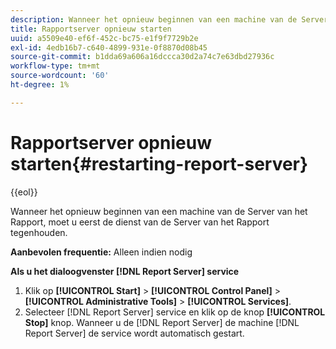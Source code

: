 ```yaml
---
description: Wanneer het opnieuw beginnen van een machine van de Server van het Rapport, moet u eerst de dienst van de Server van het Rapport tegenhouden.
title: Rapportserver opnieuw starten
uuid: a5509e40-ef6f-452c-bc75-e1f9f7729b2e
exl-id: 4edb16b7-c640-4899-931e-0f8870d08b45
source-git-commit: b1dda69a606a16dccca30d2a74c7e63dbd27936c
workflow-type: tm+mt
source-wordcount: '60'
ht-degree: 1%

---
```


# Rapportserver opnieuw starten{#restarting-report-server}

{{eol}}

Wanneer het opnieuw beginnen van een machine van de Server van het Rapport, moet u eerst de dienst van de Server van het Rapport tegenhouden.

**Aanbevolen frequentie:** Alleen indien nodig

**Als u het dialoogvenster [!DNL Report Server] service**

1. Klik op **[!UICONTROL Start]** > **[!UICONTROL Control Panel]** > **[!UICONTROL Administrative Tools]** > **[!UICONTROL Services]**.
1. Selecteer [!DNL Report Server] service en klik op de knop **[!UICONTROL Stop]** knop.
Wanneer u de [!DNL Report Server] de machine [!DNL Report Server] de service wordt automatisch gestart.
